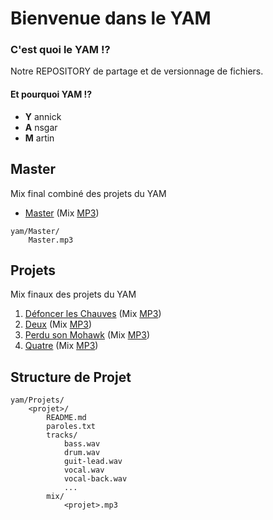 # Bienvenue dans le YAM

### C'est quoi le YAM !?

Notre REPOSITORY de partage et de versionnage de fichiers.

#### Et pourquoi YAM !?

* **Y** annick
* **A** nsgar
* **M** artin

## Master

Mix final combiné des projets du YAM

* [Master](Master/) (Mix [MP3](Master/Master.mp3))

```
yam/Master/
    Master.mp3
```

## Projets

Mix finaux des projets du YAM

1. [Défoncer les Chauves](Projets/Chauves/) (Mix [MP3](Projets/Chauves/mix/Chauves.mp3))
2. [Deux](Projets/Deux/) (Mix [MP3](Projets/Deux/mix/Deux.mp3))
3. [Perdu son Mohawk](Projets/Mohawk/) (Mix [MP3](Projets/Mohawk/mix/Mohawk.mp3))
4. [Quatre](Projets/Quatre/) (Mix [MP3](Projets/Quatre/mix/Quatre.mp3))

## Structure de Projet

```
yam/Projets/
    <projet>/
        README.md
        paroles.txt
        tracks/
            bass.wav
            drum.wav
            guit-lead.wav
            vocal.wav
            vocal-back.wav
            ...
        mix/
            <projet>.mp3
```

